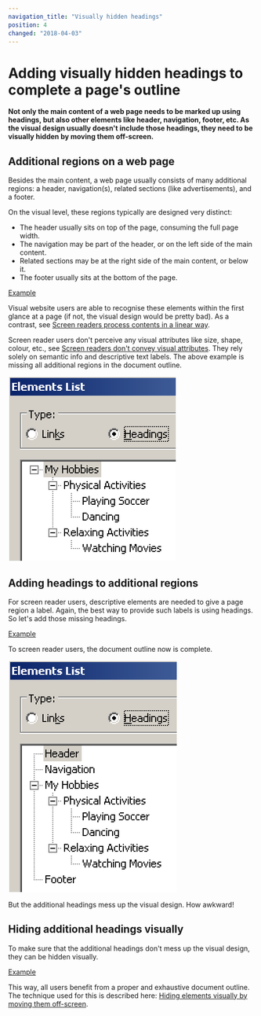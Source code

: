 ```yaml
---
navigation_title: "Visually hidden headings"
position: 4
changed: "2018-04-03"
---
```


# Adding visually hidden headings to complete a page's outline

**Not only the main content of a web page needs to be marked up using headings, but also other elements like header, navigation, footer, etc. As the visual design usually doesn't include those headings, they need to be visually hidden by moving them off-screen.**

## Additional regions on a web page

Besides the main content, a web page usually consists of many additional regions: a header, navigation(s), related sections (like advertisements), and a footer.

On the visual level, these regions typically are designed very distinct:

- The header usually sits on top of the page, consuming the full page width.
- The navigation may be part of the header, or on the left side of the main content.
- Related sections may be at the right side of the main content, or below it.
- The footer usually sits at the bottom of the page.

[Example](_examples/page-with-additional-page-regions-without-headings)

Visual website users are able to recognise these elements within the first glance at a page (if not, the visual design would be pretty bad). As a contrast, see [Screen readers process contents in a linear way](/knowledge/desktop-screen-readers/linear-processing).

Screen reader users don't perceive any visual attributes like size, shape, colour, etc., see [Screen readers don't convey visual attributes](/knowledge/desktop-screen-readers/no-visual-attributes). They rely solely on semantic info and descriptive text labels. The above example is missing all additional regions in the document outline.

![Incomplete document outline](_media/incomplete-document-outline.png)

## Adding headings to additional regions

For screen reader users, descriptive elements are needed to give a page region a label. Again, the best way to provide such labels is using headings. So let's add those missing headings.

[Example](_examples/page-with-additional-page-regions-with-headings)

To screen reader users, the document outline now is complete.

![Complete document outline](_media/complete-document-outline.png)

But the additional headings mess up the visual design. How awkward!

## Hiding additional headings visually

To make sure that the additional headings don't mess up the visual design, they can be hidden visually.

[Example](_examples/page-with-additional-page-regions-with-visually-hidden-headings)

This way, all users benefit from a proper and exhaustive document outline. The technique used for this is described here: [Hiding elements visually by moving them off-screen](/examples/hiding-elements/visually).